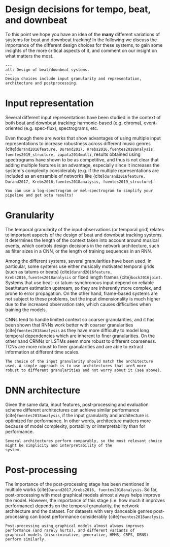 Design decisions for tempo, beat, and downbeat
==============================================

To this point we hope you have an idea of the **many** different variations of systems for beat and downbeat
tracking! In the following we discuss the importance of the different design choices for these systems, to gain some insights of
the more critical aspects of it, and comment on our insight on what matters the most.

```{figure} ../assets/ch3_going_deep/figs/design_choices.png
---
alt: Design of beat/downbeat systems.
---
Design choices include input granularity and representation, architecture and postprocessing.
```

# Input representation

Several different input representations have been studied in the context of both 
beat and downbeat tracking: harmonic-based (e.g. chroma), event-oriented (e.g. spec-flux), spectrograms, etc. 

Even though there are works that show advantages of using multiple input representations to increase robustness 
across different music genres {cite}`durand2016feature, Durand2017, Krebs2016,fuentes2018analysis, fuentes2019_structure, zapata2014multi`, results
obtained using spectrograms have shown to be as competitive, and thus is not clear that adding multiple features is an advantage,
especially since it increases the system's complexity considerably (e.g. if the multiple representations are included as an
ensamble of networks like {cite}`durand2016feature, Durand2017, Krebs2016,fuentes2018analysis, fuentes2019_structure`).`

```{tip}
You can use a log-spectrogram or mel-spectrogram to simplify your pipeline and get sota results!
```

# Granularity

The temporal granularity of the input observations (or temporal grid) relates to important aspects of the design of beat and downbeat tracking systems. 
It determines the length of the context taken into account around musical events, which controls design decisions in the network architecture, such as 
filter sizes in a CNN, or the length of training sequences in an RNN. 

Among the different systems, several granularities have been used. In particular, some systems use either musically motivated temporal grids (such as tatums
or beats) {cite}`durand2016feature, Krebs2016,fuentes2018analysis`  or fixed length frames {cite}`bock2016joint`.  Systems that use beat- or tatum-synchronous
input depend on reliable beat/tatum estimation upstream, so they are inherently more complex, and prone to error propagation. On the other hand, frame-based
systems are not subject to these problems, but the input dimensionality is much higher due to the increased observation rate, which causes difficulties 
when training the models.

CNNs tend to handle limited context so coarser granularities, and it has been shown that RNNs work better with coarser granularities {cite}`fuentes2018analysis` as they have more difficulty to model long temporal 
dependencies which are inherent to finer granularities. On the other hand CRNNs or LSTMs seem more robust to different coarseness. TCNs are more robust to finer granularities and 
are able to extract information at different time scales. 

```{tip}
The choice of the input granularity should match the architecture used. A simple approach is to use architectures that are3 more
robust to different granularities and not worry about it (see above).
```   


# DNN architecture

Given the same data, input features, post-processing and evaluation scheme different architectures can achieve similar performance  {cite}`fuentes2018analysis`,
if the input granularity and architecture is optimized for performance. In other words, architecture matters more because of model 
complexity, portability or interpretability than for performance. 

```{tip}
Several architectures perform comparably, so the most relevant choice might be simplicity and interpretability of the
system. 
```   


# Post-processing

The importance of the post-processing stage has been mentioned in multiple works {cite}`Durand2017,Krebs2016, fuentes2018analysis`. 
So far, post-processing with most graphical models almost always helps improve the model. However, the importance of this stage (i.e.
 how much it improves performance) depends on the temporal granularity, the network architecture and the dataset. For datasets with very
danceable genres post-processing can boost performance considerably {cite}`fuentes2018analysis`.

```{tip}
Post-processing using graphical models almost always improves performance (and rarely hurts), and different variants of
graphical models (discriminative, generative, HMMS, CRFS, DBNS) perform similarly.
```   


